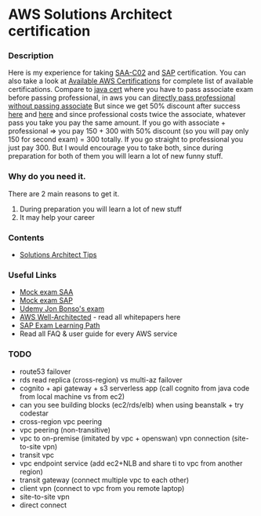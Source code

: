 # AWS Solutions Architect certification


### Description
Here is my experience for taking [SAA-C02](https://aws.amazon.com/certification/certified-solutions-architect-associate) and [SAP](https://aws.amazon.com/certification/certified-solutions-architect-professional) certification.
You can also take a look at [Available AWS Certifications](https://aws.amazon.com/certification) for complete list of available certifications.
Compare to [java cert](https://github.com/dgaydukov/cert-ocpjp11) where you have to pass associate exam before passing professional, in aws you can 
[directly pass professional without passing associate](https://aws.amazon.com/about-aws/whats-new/2018/10/announcing-more-flexibility-for-aws-certification-exams) 
But since we get 50% discount after success [here](https://aws.amazon.com/certification/benefits) 
and [here](https://aws.amazon.com/about-aws/whats-new/2019/02/new-aws-certification-policies-offer-more-choices-flexibility) and since professional costs twice the associate, whatever pass you take you pay the same amount.
If you go with associate + professional => you pay 150 + 300 with 50% discount (so you will pay only 150 for second exam) = 300 totally. 
If you go straight to professional you just pay 300. But I would encourage you to take both, since during preparation for both of them you will learn a lot of new funny stuff.


### Why do you need it.
There are 2 main reasons to get it.
1. During preparation you will learn a lot of new stuff
2. It may help your career


### Contents
* [Solutions Architect Tips](htгигtps://github.com/dgaydukov/cert-aws-sa/blob/master/files/sa.md)


### Useful Links
* [Mock exam SAA](https://www.whizlabs.com/aws-solutions-architect-associate)
* [Mock exam SAP](https://www.whizlabs.com/aws-solutions-architect-professional)
* [Udemy Jon Bonso's exam](https://www.udemy.com/course/aws-certified-solutions-architect-associate-amazon-practice-exams-saa-c02)
* [AWS Well-Architected](https://aws.amazon.com/architecture/well-architected) - read all whitepapers here
* [SAP Exam Learning Path](https://jayendrapatil.com/aws-certified-solution-architect-professional-exam-learning-path)
* Read all FAQ & user guide for every AWS service


### TODO
* route53 failover
* rds read replica (cross-region) vs multi-az failover
* cognito + api gateway + s3 serverless app (call cognito from java code from local machine vs from ec2)
* can you see building blocks (ec2/rds/elb) when using beanstalk + try codestar
* cross-region vpc peering
* vpc peering (non-transitive)
* vpc to on-premise (imitated by vpc + openswan) vpn connection (site-to-site vpn)
* transit vpc
* vpc endpoint service (add ec2+NLB and share ti to vpc from another region)
* transit gateway (connect multiple vpc to each other)
* client vpn (connect to vpc from you remote laptop)
* site-to-site vpn
* direct connect